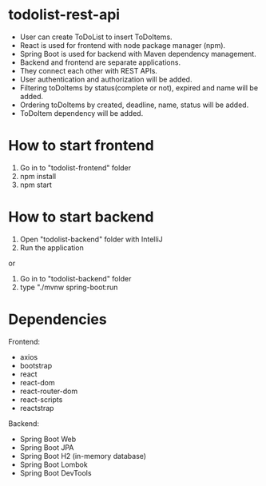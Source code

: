 # todolist-rest-api
* User can create ToDoList to insert ToDoItems.
* React is used for frontend with node package manager (npm).
* Spring Boot is used for backend with Maven dependency management.
* Backend and frontend are separate applications.
* They connect each other with REST APIs.
* User authentication and authorization will be added.
* Filtering toDoItems by status(complete or not), expired and name will be added.
* Ordering toDoItems by created, deadline, name, status will be added.
* ToDoItem dependency will be added.

# How to start frontend
1. Go in to "todolist-frontend" folder
2. npm install
3. npm start

# How to start backend
1. Open "todolist-backend" folder with IntelliJ
2. Run the application

or

1. Go in to "todolist-backend" folder
2. type "./mvnw spring-boot:run

# Dependencies

Frontend:
* axios
* bootstrap
* react
* react-dom
* react-router-dom
* react-scripts
* reactstrap

Backend:
* Spring Boot Web
* Spring Boot JPA
* Spring Boot H2 (in-memory database)
* Spring Boot Lombok
* Spring Boot DevTools
